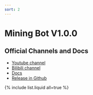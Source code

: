 ```yaml
---
sort: 2
---
```


# Mining Bot V1.0.0

## Official Channels and Docs

- [Youtube channel](https://youtu.be/3VZR9TPbYsE)
- [Bilibili channel](https://www.bilibili.com/video/BV18z4y167ss) 
- [Docs](https://daemon-technologies.github.io/docs/) 
- [Release in Github](https://github.com/Daemon-Technologies/Mining-Bot/releases/tag/2.0.0) 

{% include list.liquid all=true %}
